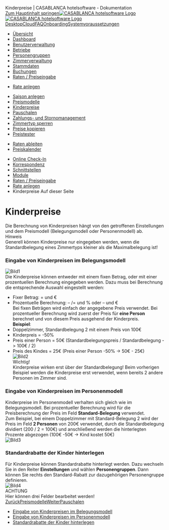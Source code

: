 Kinderpreise | CASABLANCA hotelsoftware - Dokumentation  
[Zum Hauptinhalt springen](https://docs.casablanca.at/cloud/raten/rates/kids/#__docusaurus_skipToContent_fallback)[![CASABLANCA hotelsoftware Logo](https://docs.casablanca.at/img/logo.png) ![CASABLANCA hotelsoftware Logo](https://docs.casablanca.at/img/Casablanca_LOGO_2022_neg.png)](https://docs.casablanca.at/) [Desktop](https://docs.casablanca.at/desktop/desktop/)[Cloud](https://docs.casablanca.at/cloud/cloud_systems/)[FAQ](https://docs.casablanca.at/faq)[Onboarding](https://docs.casablanca.at/onboarding/fiscalization)[Systemvoraussetzungen](https://docs.casablanca.at/system_requirements)  
* [Übersicht](https://docs.casablanca.at/cloud/cloud_systems/)
* [Dashboard](https://docs.casablanca.at/cloud/dashboard/)
* [Benutzerverwaltung](https://docs.casablanca.at/cloud/user_management/)
* [Betriebe](https://docs.casablanca.at/cloud/company/)
* [Personengruppen](https://docs.casablanca.at/cloud/person_groups/)
* [Zimmerverwaltung](https://docs.casablanca.at/cloud/rooms/)
* [Stammdaten](https://docs.casablanca.at/cloud/main_data/)
* [Buchungen](https://docs.casablanca.at/cloud/bookings/)
* [Raten / Preiseingabe](https://docs.casablanca.at/cloud/raten/)
+ [Rate anlegen](https://docs.casablanca.at/cloud/raten/rates/)
- [Saison anlegen](https://docs.casablanca.at/cloud/raten/rates/saison)
- [Preismodelle](https://docs.casablanca.at/cloud/raten/rates/models)
- [Kinderpreise](https://docs.casablanca.at/cloud/raten/rates/kids)
- [Pauschalen](https://docs.casablanca.at/cloud/raten/rates/pauschale)
- [Zahlungs- und Stornomanagement](https://docs.casablanca.at/cloud/raten/rates/payment)
- [Zimmertyp sperren](https://docs.casablanca.at/cloud/raten/rates/roomlock)
- [Preise kopieren](https://docs.casablanca.at/cloud/raten/rates/copy)
- [Preistester](https://docs.casablanca.at/cloud/raten/rates/tester)
+ [Raten ableiten](https://docs.casablanca.at/cloud/raten/ableitung/)
+ [Preiskalender](https://docs.casablanca.at/cloud/raten/preiskalender/)
* [Online Check-In](https://docs.casablanca.at/cloud/online_checkin/)
* [Korrespondenz](https://docs.casablanca.at/cloud/online_corr/)
* [Schnittstellen](https://docs.casablanca.at/cloud/interfaces/)
* [Module](https://docs.casablanca.at/cloud/module/)  
* [Raten / Preiseingabe](https://docs.casablanca.at/cloud/raten/)
* [Rate anlegen](https://docs.casablanca.at/cloud/raten/rates/)
* Kinderpreise
Auf dieser Seite

# Kinderpreise  
Die Berechnung von Kinderpreisen hängt von den getroffenen Einstellungen und dem Preismodell (Belegungsmodell oder Personenmodell) ab.  
Hinweis  
Generell können Kinderpreise nur eingegeben werden, wenn die Standardbelegung eines
Zimmertyps kleiner als die Maximalbelegung ist!

### Eingabe von Kinderpreisen im Belegungsmodell[](https://docs.casablanca.at/cloud/raten/rates/kids/#eingabe-von-kinderpreisen-im-belegungsmodell "Direkter Link zu Eingabe von Kinderpreisen im Belegungsmodell")  
![Bild1](https://docs.casablanca.at/assets/images/belegungsmodell_kinder-91a304eee2f000dbf9f822ea32a77f02.png "Belegungsmodell Kinder")  
Die Kinderpreise können entweder mit einem fixen Betrag, oder mit einer prozentuellen Berechnung eingegeben werden. Dazu muss bei Berechnung die entsprechende Auswahl eingestellt werden:  
* Fixer Betrag: = und €
* Prozentuelle Berechnung: – /= und % oder – und €  
Bei fixen Beträgen wird einfach der angegebene Preis verwendet. Bei prozentueller Berechnung wird zuerst der Preis für **eine Person** berechnet und von diesem Preis ausgehend der Kinderpreis.  
**Beispiel**:  
* Doppelzimmer, Standardbelegung 2 mit einem Preis von 100€
* Kinderpreis = -50%
* Preis einer Person = 50€ (Standardbelegungspreis / Standardbelegung -> 100€ / 2)
* Preis des Kindes = 25€ (Preis einer Person -50% -> 50€ - 25€)  
![Bild2](https://docs.casablanca.at/assets/images/belegungsmodell_kinder_prozent-26b0a4d4acc9c8f53bc5efc215d519c5.png "Belegungsmodell Kinder")  
Wichtig!  
Kinderpreise wirken erst über der Standardbelegung! Beim vorherigen Beispiel werden die Kinderpreise erst verwendet, wenn bereits 2 andere Personen im Zimmer sind.

### Eingabe von Kinderpreisen im Personenmodell[](https://docs.casablanca.at/cloud/raten/rates/kids/#eingabe-von-kinderpreisen-im-personenmodell "Direkter Link zu Eingabe von Kinderpreisen im Personenmodell")  
Kinderpreise im Personenmodell verhalten sich gleich wie im Belegungsmodell. Bei prozentueller Berechnung wird für die Preisberechnung der Preis im Feld **Standard-Belegung** verwendet.  
Zum Beispiel, bei einem Doppelzimmer mit Standard-Belegung 2 wird der Preis im Feld **2 Personen** von 200€ verwendet, durch die Standardbelegung dividiert (200 / 2 = 100€) und anschließend werden die hinterlegten Prozente abgezogen (100€ -50€ -> Kind kostet 50€)  
![Bild3](https://docs.casablanca.at/assets/images/personenmodell_kinderpreise-963b78efa2e40f104382e86b50bde04f.png "Personenmodell Kinderpreise")

### Standardrabatte der Kinder hinterlegen[](https://docs.casablanca.at/cloud/raten/rates/kids/#standardrabatte-der-kinder-hinterlegen "Direkter Link zu Standardrabatte der Kinder hinterlegen")  
Für Kinderpreise können Standardrabatte hinterlegt werden. Dazu wechseln Sie in den Reiter **Einstellungen** und wählen **Personengruppen**. Dann können Sie rechts den Standard-Rabatt zur dazugehörigen Personengruppe definieren.  
![Bild4](https://docs.casablanca.at/assets/images/rabatte_kinder-9f3a142960c3b99d570d25c2542fe50a.png "Rabatte Kinder")  
ACHTUNG  
Hier können drei Felder bearbeitet werden!  
[ZurückPreismodelle](https://docs.casablanca.at/cloud/raten/rates/models)[WeiterPauschalen](https://docs.casablanca.at/cloud/raten/rates/pauschale)  
* [Eingabe von Kinderpreisen im Belegungsmodell](https://docs.casablanca.at/cloud/raten/rates/kids/#eingabe-von-kinderpreisen-im-belegungsmodell)
* [Eingabe von Kinderpreisen im Personenmodell](https://docs.casablanca.at/cloud/raten/rates/kids/#eingabe-von-kinderpreisen-im-personenmodell)
* [Standardrabatte der Kinder hinterlegen](https://docs.casablanca.at/cloud/raten/rates/kids/#standardrabatte-der-kinder-hinterlegen)